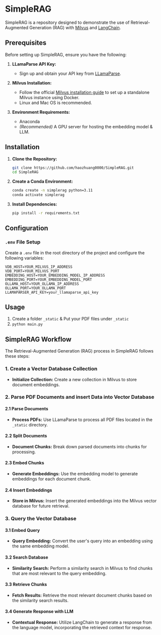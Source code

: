 # SimpleRAG

SimpleRAG is a repository designed to demonstrate the use of Retrieval-Augmented Generation (RAG) with [Milvus](https://milvus.io/) and [LangChain](https://langchain.com/).

## Prerequisites

Before setting up SimpleRAG, ensure you have the following:

1. **LLamaParse API Key:**
   - Sign up and obtain your API key from [LLamaParse](https://cloud.llamaindex.ai/).

2. **Milvus Installation:**
   - Follow the official [Milvus installation guide](https://milvus.io/docs/install_standalone-docker.md) to set up a standalone Milvus instance using Docker.
   - Linux and Mac OS is recommended.
3. **Environment Requirements:**
   - Anaconda
   - *(Recommended)* A GPU server for hosting the embedding model & LLM.

## Installation

1. **Clone the Repository:**

    ```bash
    git clone https://github.com/haozhuang0000/SimpleRAG.git
    cd SimpleRAG
    ```

2. **Create a Conda Environment:**

    ```bash
    conda create -n simplerag python=3.11
    conda activate simplerag
    ```

3. **Install Dependencies:**

    ```bash
    pip install -r requirements.txt
    ```

## Configuration

### `.env` File Setup

Create a `.env` file in the root directory of the project and configure the following variables:

```env
VDB_HOST=YOUR_MILVUS_IP_ADDRESS
VDB_PORT=YOUR_MILVUS_PORT
EMBEDDING_HOST=YOUR_EMBEDDING_MODEL_IP_ADDRESS
EMBEDDING_PORT=YOUR_EMBEDDING_MODEL_PORT
OLLAMA_HOST=YOUR_OLLAMA_IP_ADDRESS
OLLAMA_PORT=YOUR_OLLAMA_PORT
LLAMAPARSER_API_KEY=your_llamaparse_api_key
```
## Usage

1. Create a folder `_static` & Put your PDF files under `_static`
2. `python main.py`

## SimpleRAG Workflow

The Retrieval-Augmented Generation (RAG) process in SimpleRAG follows these steps:

### 1. Create a Vector Database Collection

- **Initialize Collection:** Create a new collection in Milvus to store document embeddings.

### 2. Parse PDF Documents and insert Data into Vector Database

#### 2.1 Parse Documents

- **Process PDFs:** Use LLamaParse to process all PDF files located in the `_static` directory.

#### 2.2 Split Documents

- **Document Chunks:** Break down parsed documents into chunks for processing.

#### 2.3 Embed Chunks

- **Generate Embeddings:** Use the embedding model to generate embeddings for each document chunk.

#### 2.4 Insert Embeddings

- **Store in Milvus:** Insert the generated embeddings into the Milvus vector database for future retrieval.

### 3. Query the Vector Database

#### 3.1 Embed Query

- **Query Embedding:** Convert the user's query into an embedding using the same embedding model.

#### 3.2 Search Database

- **Similarity Search:** Perform a similarity search in Milvus to find chunks that are most relevant to the query embedding.

#### 3.3 Retrieve Chunks

- **Fetch Results:** Retrieve the most relevant document chunks based on the similarity search results.

#### 3.4 Generate Response with LLM

- **Contextual Response:** Utilize LangChain to generate a response from the language model, incorporating the retrieved context for response.
